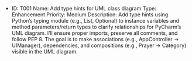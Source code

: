 - ID: T001
Name: Add type hints for UML class diagram
Type: Enhancement
Priority: Medium
Description: Add type hints using Python’s typing module (e.g., List, Optional) to instance variables and method parameters/return types to clarify relationships for PyCharm’s UML diagram. I’ll ensure proper imports, preserve all comments, and follow PEP 8. The goal is to make associations (e.g., AppController → UIManager), dependencies, and compositions (e.g., Prayer → Category) visible in the UML diagram.
